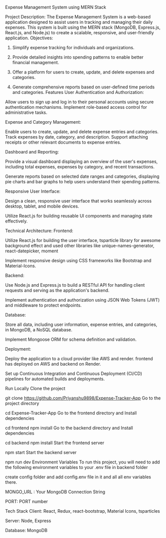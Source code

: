 Expense Management System using MERN Stack


Project Description:
The Expense Management System is a web-based application designed to assist users in tracking and managing their daily expenses. This system is built using the MERN stack (MongoDB, Express.js, React.js, and Node.js) to create a scalable, responsive, and user-friendly application.
Objectives:
1. Simplify expense tracking for individuals and organizations.

2. Provide detailed insights into spending patterns to enable better financial management.

3. Offer a platform for users to create, update, and delete expenses and categories.

4. Generate comprehensive reports based on user-defined time periods and categories.
Features
User Authentication and Authorization:

Allow users to sign up and log in to their personal accounts using secure authentication mechanisms. Implement role-based access control for administrative tasks.

Expense and Category Management:

Enable users to create, update, and delete expense entries and categories. Track expenses by date, category, and description. Support attaching receipts or other relevant documents to expense entries.

Dashboard and Reporting:

Provide a visual dashboard displaying an overview of the user's expenses, including total expenses, expenses by category, and recent transactions.

Generate reports based on selected date ranges and categories, displaying pie charts and bar graphs to help users understand their spending patterns.

Responsive User Interface:

Design a clean, responsive user interface that works seamlessly across desktop, tablet, and mobile devices.

Utilize React.js for building reusable UI components and managing state effectively.

Technical Architecture:
Frontend:

Utilize React.js for building the user interface, tsparticle library for awesome background effect and used other libraries like unique-names-generator, react-datepicker, moment

Implement responsive design using CSS frameworks like Bootstrap and Material-Icons.

Backend:

Use Node.js and Express.js to build a RESTful API for handling client requests and serving as the application's backend.

Implement authentication and authorization using JSON Web Tokens (JWT) and middleware to protect endpoints.

Database:

Store all data, including user information, expense entries, and categories, in MongoDB, a NoSQL database.

Implement Mongoose ORM for schema definition and validation.

Deployment:

Deploy the application to a cloud provider like AWS and render. frontend has deployed on AWS and backend on Render.

Set up Continuous Integration and Continuous Deployment (CI/CD) pipelines for automated builds and deployments.

Run Locally
Clone the project

  git clone https://github.com/Priyanshu9898/Expense-Tracker-App
Go to the project directory

  cd Expense-Tracker-App
Go to the frontend directory and Install dependencies

  cd frontend
  npm install
Go to the backend directory and Install dependencies

  cd backend
  npm install
Start the frontend server

  npm start
Start the backend server

  npm run dev
Environment Variables
To run this project, you will need to add the following environment variables to your .env file in backend folder

create config folder and add config.env file in it and all all env variables there.

MONGO_URL : Your MongoDB Connection String

PORT: PORT number

Tech Stack
Client: React, Redux, react-bootstrap, Material Icons, tsparticles

Server: Node, Express

Database: MongoDB

